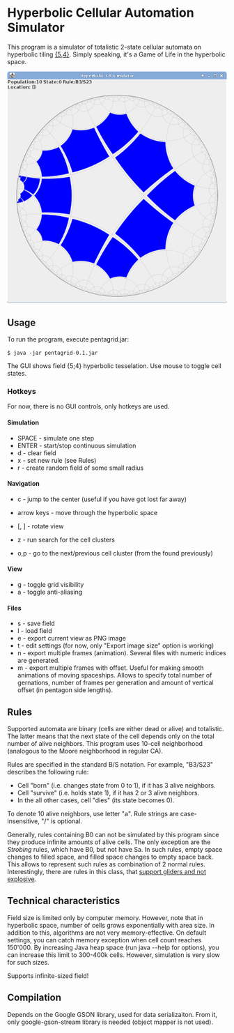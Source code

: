 Hyperbolic Cellular Automation Simulator
========================================

This program is a simulator of totalistic 2-state cellular automata on hyperbolic tiling [{5,4}](http://en.wikipedia.org/wiki/Order-5_square_tiling).
Simply speaking, it's a Game of Life in the hyperbolic space.

![Screenshot](pentagrid-screenshot.png)

Usage
-----

To run the program, execute pentagrid.jar:

    $ java -jar pentagrid-0.1.jar

The GUI shows field {5;4} hyperbolic tesselation. Use mouse to toggle cell states.
    
### Hotkeys
For now, there is no GUI controls, only hotkeys are used.

#### Simulation
* SPACE - simulate one step
* ENTER - start/stop continuous simulation
* d - clear field
* x - set new rule (see Rules)
* r - create random field of some small radius
      		
#### Navigation
* c - jump to the center (useful if you have got lost far away)
* arrow keys - move through the hyperbolic space
* [, ] - rotate view

* z - run search for the cell clusters
* o,p - go to the next/previous cell cluster (from the found previously) 

#### View
* g - toggle grid visibility
* a - toggle anti-aliasing

#### Files
* s - save field
* l - load field
* e - export current view as PNG image
* t - edit settings (for now, only "Export image size" option is working)
* n - export multiple frames (animation). Several files with numeric indices are generated.
* m - export multiple frames with offset. Useful for making smooth animations of moving spaceships. Allows to specify total number of gernations, number of frames per generation and amount of vertical offset (in pentagon side lengths).

	   
Rules
-----
Supported automata are binary (cells are either dead or alive) and totalistic. The latter means that the next state of the cell depends only on the total number of alive neighbors. This program uses 10-cell neighborhood (analogous to the Moore neighborhood in regular CA).

Rules are specified in the standard B/S notation. For example, "B3/S23" describes the following rule:
* Cell "born" (i.e. changes state from 0 to 1), if it has 3 alive neighbors.
* Cell "survive" (i.e. holds state 1), if it has 2 or 3 alive neighbors.
* In the all other cases, cell "dies" (its state becomes 0).

To denote 10 alive neighbors, use letter "a". Rule strings are case-insensitive, "/" is optional. 

Generally, rules containing B0 can not be simulated by this program since they produce infinite amounts of alive cells.
The only exception are the *Strobing* rules, which have B0, but not have Sa. In such rules, empty space changes to filled space,
and filled space changes to empty space back. This allows to represent such rules as combination of 2 normal rules.
Interestingly, there are rules in this class, that [support gliders and not explosive](http://dmishin.blogspot.com/2014/10/cellular-automata-on-hyperbolic-54.html).

Technical characteristics
-------------------------
Field size is limited only by computer memory. However, note that in hyperbolic space, number of cells grows exponentially with area size.
In addition to this, algorithms are not very memory-effective. On default settings, you can catch memory exception when cell count reaches 150'000.
By increasing Java heap space (run java --help for options), you can increase this limit to 300-400k cells. However, simulation is very slow for such sizes.
	
Supports infinite-sized field!

Compilation
-----------
Depends on the Google GSON library, used for data serializaiton. 
From it, only google-gson-stream library is needed (object mapper is not used).
